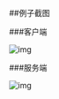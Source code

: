 ##例子截图


###客户端

![img](http://ww2.sinaimg.cn/mw690/78f9859egw1evxkfcw0xhj20kc0qmae1.jpg)

###服务端

![img](http://ww1.sinaimg.cn/mw690/78f9859egw1evxkemyqylj20pn0h8ajo.jpg)